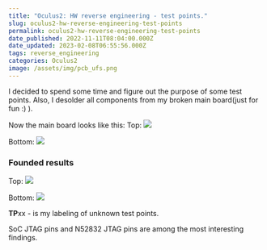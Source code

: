 ```yaml
---
title: "Oculus2: HW reverse engineering - test points."
slug: oculus2-hw-reverse-engineering-test-points
permalink: oculus2-hw-reverse-engineering-test-points
date_published: 2022-11-11T08:04:00.000Z
date_updated: 2023-02-08T06:55:56.000Z
tags: reverse_engineering
categories: Oculus2
image: /assets/img/pcb_ufs.png
---
```


I decided to spend some time and figure out the purpose of some test points.
Also, I desolder all components from my broken main board(just for fun :) ).

Now the main board looks like this:
Top:
![]({{site.url}}{{site.baseurl}}/assets/img/pcb_without_elements_top.jpeg)

Bottom:
![]({{site.url}}{{site.baseurl}}/assets/img/pcb_without_elements_bottom.jpeg)

### Founded results
Top:
![]({{site.url}}{{site.baseurl}}/assets/img/oculus-2-top-w-notes.png)

Bottom:
![]({{site.url}}{{site.baseurl}}/assets/img/oculus-2-bottom-w-notes-updated.png)

**TP**xx - is my labeling of unknown test points.

SoC JTAG pins and N52832 JTAG pins are among the most interesting findings.

